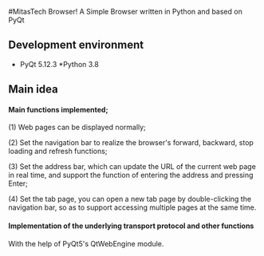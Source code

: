 #MitasTech Browser!
A Simple Browser written in Python and based on PyQt


## Development environment
* PyQt 5.12.3
*Python 3.8 

## Main idea
#### Main functions implemented;

(1) Web pages can be displayed normally;

(2) Set the navigation bar to realize the browser's forward, backward, stop loading and refresh functions;

(3) Set the address bar, which can update the URL of the current web page in real time, and support the function of entering the address and pressing Enter;

(4) Set the tab page, you can open a new tab page by double-clicking the navigation bar, so as to support accessing multiple pages at the same time.



#### Implementation of the underlying transport protocol and other functions

With the help of PyQt5's QtWebEngine module.